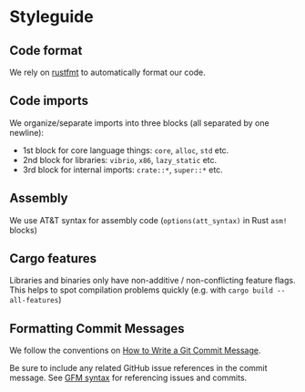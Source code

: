 # Styleguide

## Code format

We rely on [rustfmt](https://github.com/rust-lang/rustfmt) to automatically format our code.

## Code imports

We organize/separate imports into three blocks (all separated by one newline):

- 1st block for core language things: `core`, `alloc`, `std` etc.
- 2nd block for libraries: `vibrio`, `x86`, `lazy_static` etc.
- 3rd block for internal imports: `crate::*`, `super::*` etc.

## Assembly

We use AT&T syntax for assembly code (`options(att_syntax)` in Rust `asm!`
blocks)

## Cargo features

Libraries and binaries only have non-additive / non-conflicting feature flags.
This helps to spot compilation problems quickly (e.g. with `cargo build
--all-features`)

## Formatting Commit Messages

We follow the conventions on [How to Write a Git Commit
Message](http://chris.beams.io/posts/git-commit/).

Be sure to include any related GitHub issue references in the commit message.
See [GFM
syntax](https://guides.github.com/features/mastering-markdown/#GitHub-flavored-markdown)
for referencing issues and commits.
